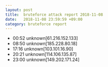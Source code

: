 ```yaml
---
layout: post
title:  bruteforce attack report 2018-11-08
date:   2018-11-08 23:59:59 +09:00
category: bruteforce report
---
```


* 00:52 unknown[61.216.152.133]
* 08:50 unknown[185.228.80.18]
* 17:16 unknown[103.101.16.90]
* 20:21 unknown[114.106.135.87]
* 23:00 unknown[149.202.171.24]

